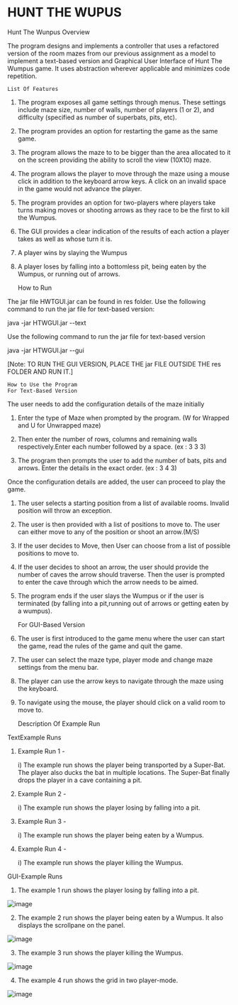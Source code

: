 # HUNT THE WUPUS
 Hunt The Wunpus
	Overview

The program designs and implements a controller that uses a refactored version of the room mazes from our previous assignment as a model to implement a text-based version and Graphical User Interface of Hunt The Wumpus game. It uses abstraction wherever applicable and minimizes code repetition.

	List Of Features

1) The program exposes all game settings through menus. These settings include maze size, number of 	walls, number of players (1 or 2), and difficulty (specified as number of superbats, pits, etc).

2) The program provides an option for restarting the game as the same game.

3) The program allows the maze to to be bigger than the area allocated to it on the screen providing 	the ability to scroll the view (10X10) maze.

4) The program allows the player to move through the maze using a mouse click in addition to the 	keyboard arrow keys. A click on an invalid space in the game would not advance the player.

5) The program provides an option for two-players where players take turns making moves or shooting 	arrows as they race to be the first to kill the Wumpus.

6) The GUI provides a clear indication of the results of each action a player takes as well as whose 	turn it is.

7) A player wins by slaying the Wumpus

8) A player loses by falling into a bottomless pit, being eaten by the Wumpus, or running 	out of arrows.

	How to Run

The jar file HWTGUI.jar can be found in res folder.
Use the following command to run the jar file for text-based version:

java -jar HTWGUI.jar --text

Use the following command to run the jar file for text-based version

java -jar HTWGUI.jar --gui

[Note: TO RUN THE GUI VERSION, PLACE THE jar FILE OUTSIDE THE res FOLDER AND RUN IT.]

	How to Use the Program
	For Text-Based Version
	
The user needs to add the configuration details of the maze initially

1) Enter the type of Maze when prompted by the program. (W for Wrapped and U for 	Unwrapped maze) 

2) Then enter the number of rows, columns and remaining walls respectively.Enter each 	number followed by a space. (ex : 3 3 3)

3) The program then prompts the user to add the number of bats, pits and arrows. Enter 	the details in the exact order. (ex : 3 4 3)

Once the configuration details are added, the user can proceed to play the game.

1) The user selects a starting position from a list of available rooms. Invalid position 	will throw an exception.

2) The user is then provided with a list of positions to move to. The user can either 	move to any of the position or shoot an arrow.(M/S)

3) If the user decides to Move, then User can choose from a list of possible positions to 	move to.

4) If the user decides to shoot an arrow, the  user should provide the number of caves 	the arrow should traverse. Then the user is prompted to enter the cave through which 	the arrow needs to be aimed.

5) The program ends if the user slays the Wumpus or if the user is terminated (by falling 	into a pit,running out of arrows or getting eaten by a wumpus).

	For GUI-Based Version

1) The user is first introduced to the game menu where the user can start the game, read the rules of 	the game and quit the game.

2) The user can select the maze type, player mode and change maze settings from the menu bar.

3) The player can use the arrow keys to navigate through the maze using the keyboard.

4) To navigate using the mouse, the player should click on a valid room to move to.

	Description Of Example Run

TextExample Runs

1) Example Run 1 - 

 	i) The example run shows the player being transported by a Super-Bat. The player also 		ducks the bat in multiple locations. The Super-Bat finally drops the player in a 		cave containing a pit.
 	
2) Example Run 2 - 

 	i) The example run shows the player losing by falling into a pit.

3) Example Run 3 - 

 	i) The example run shows the player being eaten by a Wumpus.	

4) Example Run 4 - 

 	i) The example run shows the player killing the Wumpus.	

GUI-Example Runs

1) The example 1 run shows the player losing by falling into a pit.

![image](https://user-images.githubusercontent.com/9563777/102681094-b7630180-41e4-11eb-9fcf-fb9893c2cbc0.png)

2) The example 2 run shows the player being eaten by a Wumpus. It also displays the scrollpane on the panel.

![image](https://user-images.githubusercontent.com/9563777/102681139-027d1480-41e5-11eb-8aec-6c7db02debe8.png)

3) The example 3 run shows the player killing the Wumpus.

![image](https://user-images.githubusercontent.com/9563777/102681146-17f23e80-41e5-11eb-8798-fe4f47cecbeb.png)

4) The example 4 run shows the grid in two player-mode.

![image](https://user-images.githubusercontent.com/9563777/102681156-27718780-41e5-11eb-8447-97ded8a2acbf.png)

